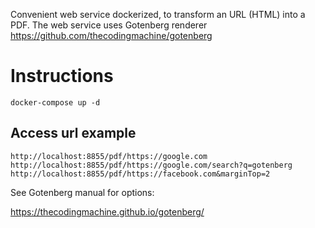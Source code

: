 
Convenient web service dockerized, to transform an URL (HTML) into a PDF.
The web service uses Gotenberg renderer https://github.com/thecodingmachine/gotenberg

# Instructions
```
docker-compose up -d
```

## Access url example
```
http://localhost:8855/pdf/https://google.com
http://localhost:8855/pdf/https://google.com/search?q=gotenberg
http://localhost:8855/pdf/https://facebook.com&marginTop=2
```

See Gotenberg manual for options:

https://thecodingmachine.github.io/gotenberg/

